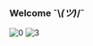 ### Welcome ¯\\_(ツ)_/¯

![0](https://img.shields.io/badge/DevOps_Engineer-blue)
![3](https://img.shields.io/badge/me-likes%20building/watching_automations-blue)
